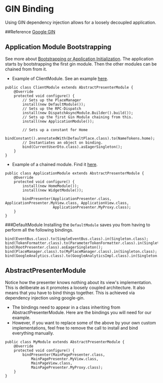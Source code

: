# GIN Binding

Using GIN dependency injection allows for a loosely decoupled application.

##Reference
[Google GIN](http://code.google.com/p/google-gin/)

## Application Module Bootstrapping
See more about [Bootstrapping or Application Initialization][boot]. The application starts by bootstrapping the first
gin module. Then the other modules can be chained from from it.

* Example of ClientModule. See an example [here](https://github.com/ArcBees/ArcBees-tools/blob/master/archetypes/gwtp-appengine-objectify/src/main/java/com/arcbees/project/client/gin/ClientModule.java).

```
public class ClientModule extends AbstractPresenterModule {
    @Override
    protected void configure() {
        // Sets up the PlaceManager
        install(new DefaultModule());
        // Sets up the RPC-Dispatch
        install(new DispatchAsyncModule.Builder().build());
        // Sets up the first Gin Module chaining from this.
        install(new ApplicationModule());

        // Sets up a constant for Home
        bindConstant().annotatedWith(DefaultPlace.class).to(NameTokens.home);
        // Instantiates an object on binding.
        bind(CurrentUserDto.class).asEagerSingleton();
    }
}
```

* Example of a chained module. Find it [here](https://github.com/ArcBees/ArcBees-tools/blob/master/archetypes/gwtp-appengine-objectify/src/main/java/com/arcbees/project/client/application/ApplicationModule.java).

```
public class ApplicationModule extends AbstractPresenterModule {
    @Override
    protected void configure() {
        install(new HomeModule());
        install(new WidgetModule());

        bindPresenter(ApplicationPresenter.class, ApplicationPresenter.MyView.class, ApplicationView.class,
                      ApplicationPresenter.MyProxy.class);
    }
}
```

###DefaultModule
Installing the `DefaultModule` saves you from having to perform all the following bindings.


```
bind(EventBus.class).to(SimpleEventBus.class).in(Singleton.class);
bind(TokenFormatter.class).to(ParameterTokenFormatter.class).in(Singleton.class);
bind(RootPresenter.class).asEagerSingleton();
bind(PlaceManager.class).to(MyPlaceManager.class).in(Singleton.class);
bind(GoogleAnalytics.class).to(GoogleAnalyticsImpl.class).in(Singleton.class);
```

## AbstractPresenterModule
Notice how the presenter knows nothing about its view's implementation. This is deliberate as it promotes a loosely coupled architecture. It also means that you have to bind things together. This is achieved via dependency injection using google-gin.

* The bindings need to appear in a class inheriting from AbstractPresenterModule. Here are the bindings you will need for our example.
* However, if you want to replace some of the above by your own custom implementations, feel free to remove the call to install and bind everything manually.

```
public class MyModule extends AbstractPresenterModule {
    @Override
    protected void configure() {
        bindPresenter(MainPagePresenter.class,
            MainPagePresenter.MyView.class,
            MainPageView.class,
            MainPagePresenter.MyProxy.class);
    }
}
```

[boot]: gwtp/basicfeatures/Bootstrapping-or-Application-Initialization.html "Bootstrapping or Application Initialization"
